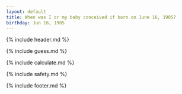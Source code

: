 ```yaml
---
layout: default
title: When was I or my baby conceived if born on June 16, 1905?
birthday: Jun 16, 1905
---
```


{% include header.md %}

{% include guess.md %}

{% include calculate.md %}

{% include safety.md %}

{% include footer.md %}



